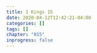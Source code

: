 ```yaml
---
title: 1 Kings 15
date: 2020-04-12T12:42:21-04:00
categories: []
tags: []
chapter: "015"
inprogress: false
---
```



